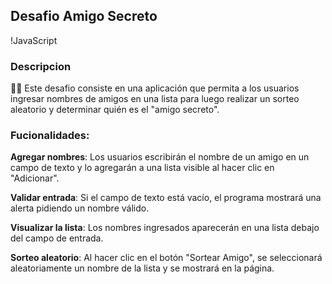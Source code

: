 ## Desafio Amigo Secreto
!JavaScript
### **Descripcion**
🎯🎯 Este desafio consiste en una aplicación que permita a los usuarios ingresar nombres de amigos en una lista para luego realizar un sorteo aleatorio y determinar quién es el "amigo secreto".

### **Fucionalidades**:
**Agregar nombres**: Los usuarios escribirán el nombre de un amigo en un campo de texto y lo agregarán a una lista visible al hacer clic en "Adicionar".

**Validar entrada**: Si el campo de texto está vacío, el programa mostrará una alerta pidiendo un nombre válido.

**Visualizar la lista**: Los nombres ingresados aparecerán en una lista debajo del campo de entrada.

**Sorteo aleatorio**: Al hacer clic en el botón "Sortear Amigo", se seleccionará aleatoriamente un nombre de la lista y se mostrará en la página.
